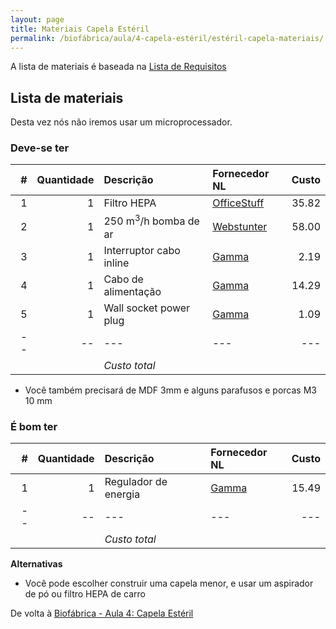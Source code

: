 ```yaml
---
layout: page
title: Materiais Capela Estéril
permalink: /biofábrica/aula/4-capela-estéril/estéril-capela-materiais/
---
```


A lista de materiais é baseada na [Lista de Requisitos](/biofactory/class/4-sterile-hood/requirements/)

## Lista de materiais

Desta vez nós não iremos usar um microprocessador.

### Deve-se ter

|#|Quantidade|Descrição|Fornecedor NL|Custo|
|-:|----:|:---------|:-------|---:|
|1|1|Filtro HEPA|[OfficeStuff](http://www.officestuff.nl/producten/9370101-hepa_filter_large/)|35.82|
|2|1|250 m<sup>3</sup>/h bomba de ar|[Webstunter](http://www.webstunter.com/ventilatie-afzuiging/centrifugaal-ventilator-afzuigmotor/direct-aangedreven-acv-centrifugaal-ventilator-afzuigmotor-250-m-h.html)|58.00|
|3|1|Interruptor cabo inline|[Gamma](https://www.gamma.nl/assortiment/gamma-snoerschakelaar-wit/p/B456235)|2.19|
|4|1|Cabo de alimentação|[Gamma](https://www.gamma.nl/assortiment/gamma-huishoudsnoer-rond-3x1-5-mm-wit-5-m/p/B457211)|14.29|
|5|1|Wall socket power plug|[Gamma](https://www.gamma.nl/assortiment/stekker-wit/p/B306915)|1.09|
|--|--|---|---|---|
|||*Custo total*|||

* Você também precisará de MDF 3mm e alguns parafusos e porcas M3 10 mm

### É bom ter

|#|Quantidade|Descrição|Fornecedor NL|Custo|
|-:|----:|:---------|:-------|---:|
|1|1|Regulador de energia|[Gamma](https://www.gamma.nl/assortiment/gamma-snoerdimmer-halogeen-wit/p/B456265)|15.49|
|--|--|---|---|---|
|||*Custo total*|||

**Alternativas**

* Você pode escolher construir uma capela menor, e usar um aspirador de pó ou filtro HEPA de carro

De volta à [Biofábrica - Aula 4: Capela Estéril](/biofactory/class/4-sterile-hood/)
